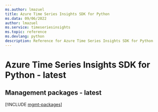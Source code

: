 ```yaml
---
ms.author: lmazuel
title: Azure Time Series Insights SDK for Python
ms.data: 09/06/2022
author: lmazuel
ms.service: timeseriesinsights
ms.topic: reference
ms.devlang: python
description: Reference for Azure Time Series Insights SDK for Python
---
```

# Azure Time Series Insights SDK for Python - latest

## Management packages - latest
[!INCLUDE [mgmt-packages](time-series-insights-mgmt-index.md)]